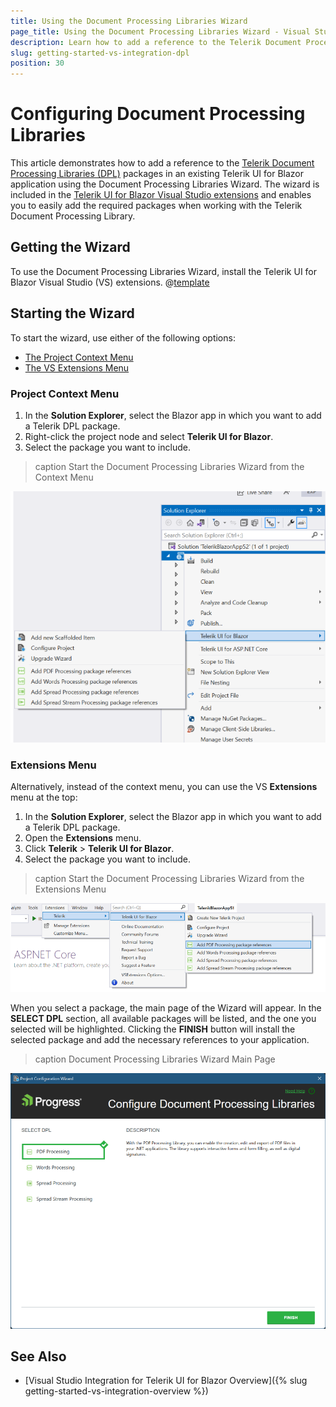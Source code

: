 ```yaml
---
title: Using the Document Processing Libraries Wizard
page_title: Using the Document Processing Libraries Wizard - Visual Studio Integration.
description: Learn how to add a reference to the Telerik Document Processing Libraries in your application by using the Telerik UI for Blazor Visual Studio extension.
slug: getting-started-vs-integration-dpl
position: 30
---
```


# Configuring Document Processing Libraries

This article demonstrates how to add a reference to the [Telerik Document Processing Libraries (DPL)](https://www.telerik.com/document-processing-libraries) packages in an existing Telerik UI for Blazor application using the Document Processing Libraries Wizard. The wizard is included in the [Telerik UI for Blazor Visual Studio extensions](https://marketplace.visualstudio.com/items?itemName=TelerikInc.TelerikBlazorVSExtensions) and enables you to easily add the required packages when working with the Telerik Document Processing Library.

## Getting the Wizard

To use the Document Processing Libraries Wizard, install the Telerik UI for Blazor Visual Studio (VS) extensions. @[template](/_contentTemplates/common/general-info.md#vsx-download)

## Starting the Wizard

To start the wizard, use either of the following options:

* [The Project Context Menu](#project-context-menu)
* [The VS Extensions Menu](#extensions-menu)

### Project Context Menu

1. In the **Solution Explorer**, select the Blazor app in which you want to add a Telerik DPL package.
1. Right-click the project node and select **Telerik UI for Blazor**.
1. Select the package you want to include.

>caption Start the Document Processing Libraries Wizard from the Context Menu

![Start the Document Processing Libraries Wizard from the context menu](images/vs-ext-dpl-wizard-context-menu.png)

### Extensions Menu

Alternatively, instead of the context menu, you can use the VS **Extensions** menu at the top:

1. In the **Solution Explorer**, select the Blazor app in which you want to add a Telerik DPL package.
1. Open the **Extensions** menu.
1. Click **Telerik** > **Telerik UI for Blazor**.
1. Select the package you want to include.

>caption Start the Document Processing Libraries Wizard from the Extensions Menu

![Start the Document Processing Libraries Wizard from the Extensions Menu](images/vs-ext-dpl-wizard-extensions-menu.png)

When you select a package, the main page of the Wizard will appear. In the **SELECT DPL** section, all available packages will be listed, and the one you selected will be highlighted. Clicking the **FINISH** button will install the selected package and add the necessary references to your application.

>caption Document Processing Libraries Wizard Main Page

![Document Processing Libraries Wizard Main Page](images/vs-ext-dpl-main-page.png)

## See Also

* [Visual Studio Integration for Telerik UI for Blazor Overview]({% slug getting-started-vs-integration-overview %})